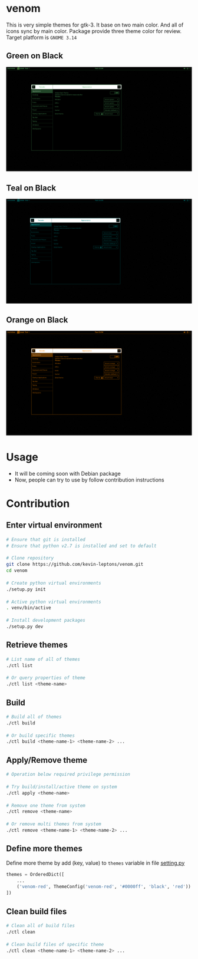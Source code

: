 # venom

This is very simple themes for gtk-3. It base on two main color. And all of
icons sync by main color. Package provide three theme color for review. Target platform is `GNOME 3.14`

## Green on Black

![venom-green](asset/venom-green.png)

## Teal on Black

![venom-green](asset/venom-teal.png)

## Orange on Black

![venom-green](asset/venom-orange.png)

# Usage

- It will be coming soon with Debian package
- Now, people can try to use by follow contribution instructions

# Contribution

## Enter virtual environment

```bash
# Ensure that git is installed
# Ensure that python v2.7 is installed and set to default

# Clone repository
git clone https://github.com/kevin-leptons/venom.git
cd venom

# Create python virtual environments
./setup.py init

# Active python virtual environments
. venv/bin/active

# Install development packages
./setup.py dev
```

## Retrieve themes

```bash
# List name of all of themes
./ctl list

# Or query properties of theme
./ctl list <theme-name>
```

## Build

```bash
# Build all of themes
./ctl build

# Or build specific themes
./ctl build <theme-name-1> <theme-name-2> ...
```

## Apply/Remove theme

```bash
# Operation below required privilege permission

# Try build/install/active theme on system
./ctl apply <theme-name>

# Remove one theme from system
./ctl remove <theme-name>

# Or remove multi themes from system
./ctl remove <theme-name-1> <theme-name-2> ...
```

## Define more themes

Define more theme by add (key, value) to `themes` variable in file [setting.py](setting.py)

```python
themes = OrderedDict([
    ...
    ('venom-red', ThemeConfig('venom-red', '#0000ff', 'black', 'red'))
])
```

## Clean build files

```bash
# Clean all of build files
./ctl clean

# Clean build files of specific theme
./ctl clean <theme-name-1> <theme-name-2> ...
```
